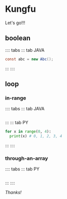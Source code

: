 # Kungfu
Let's go!!!

## boolean
:::: tabs
::: tab JAVA
```java
const abc = new Abc();
```
:::
::::

## loop

### in-range
:::: tabs
::: tab JAVA
```java

```
:::
::: tab PY
```py
for x in range(0, 4):
  print(x) # 0, 1, 2, 3, 4
```
:::
::::

### through-an-array
:::: tabs
::: tab PY
```py

```
:::
::::


*Thanks!*